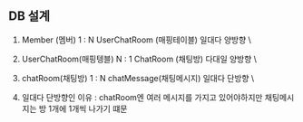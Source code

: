 ## DB 설계

1. Member (멤버) 1 : N UserChatRoom (매핑테이블) 일대다 양방향 \
2. UserChatRoom(매핑텡블) N : 1 ChatRoom (채팅방) 다대일 양방향 \
3. chatRoom(채팅방) 1 : N chatMessage(채팅메시지) 일대다 단방향 \

3. 일대다 단방향인 이유 : chatRoom엔 여러 메시지를 가지고 있어야하지만 채팅메시지는 방 1개에 1개씩 나가기 떄문
